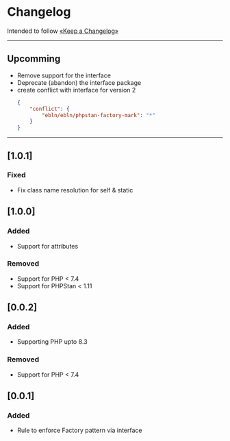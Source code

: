 Changelog
=========

Intended to follow [«Keep a Changelog»](https://keepachangelog.com/en/)

----

## Upcomming

- Remove support for the interface
- Deprecate (abandon) the interface package
- create conflict with interface for version 2
	```json
	{
		"conflict": {
			"ebln/ebln/phpstan-factory-mark": "*"
		}
	}
	```

----

## [1.0.1]

### Fixed
- Fix class name resolution for self & static

## [1.0.0]

### Added
- Support for attributes

### Removed
* Support for PHP < 7.4
* Support for PHPStan < 1.11

## [0.0.2]

### Added

- Supporting PHP upto 8.3

### Removed

- Support for PHP < 7.4

## [0.0.1]

### Added

- Rule to enforce Factory pattern via interface
